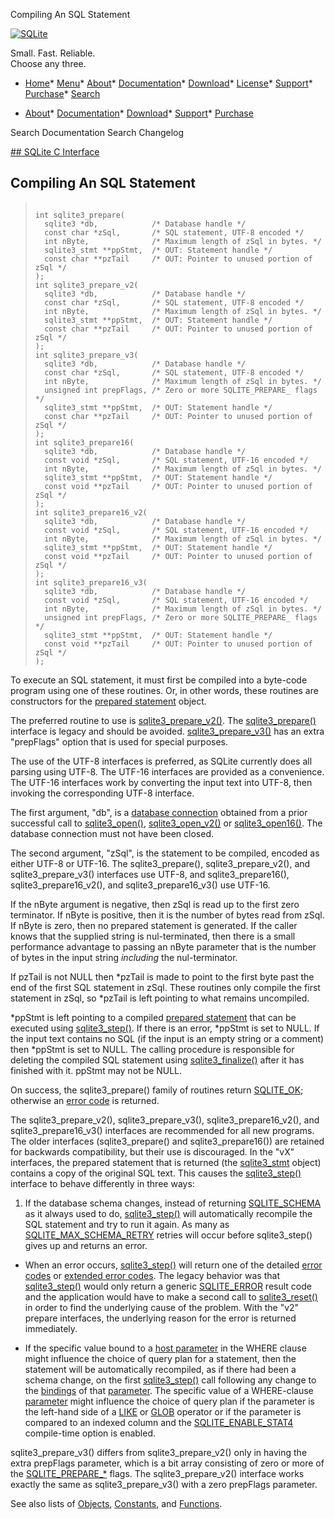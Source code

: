 




Compiling An SQL Statement




[![SQLite](../images/sqlite370_banner.gif)](../index.html)


Small. Fast. Reliable.  
Choose any three.


* [Home](../index.html)* [Menu](javascript:void(0))* [About](../about.html)* [Documentation](../docs.html)* [Download](../download.html)* [License](../copyright.html)* [Support](../support.html)* [Purchase](../prosupport.html)* [Search](javascript:void(0))




* [About](../about.html)* [Documentation](../docs.html)* [Download](../download.html)* [Support](../support.html)* [Purchase](../prosupport.html)






Search Documentation
Search Changelog









[## SQLite C Interface](../c3ref/intro.html)
## Compiling An SQL Statement




> ```
> 
> int sqlite3_prepare(
>   sqlite3 *db,            /* Database handle */
>   const char *zSql,       /* SQL statement, UTF-8 encoded */
>   int nByte,              /* Maximum length of zSql in bytes. */
>   sqlite3_stmt **ppStmt,  /* OUT: Statement handle */
>   const char **pzTail     /* OUT: Pointer to unused portion of zSql */
> );
> int sqlite3_prepare_v2(
>   sqlite3 *db,            /* Database handle */
>   const char *zSql,       /* SQL statement, UTF-8 encoded */
>   int nByte,              /* Maximum length of zSql in bytes. */
>   sqlite3_stmt **ppStmt,  /* OUT: Statement handle */
>   const char **pzTail     /* OUT: Pointer to unused portion of zSql */
> );
> int sqlite3_prepare_v3(
>   sqlite3 *db,            /* Database handle */
>   const char *zSql,       /* SQL statement, UTF-8 encoded */
>   int nByte,              /* Maximum length of zSql in bytes. */
>   unsigned int prepFlags, /* Zero or more SQLITE_PREPARE_ flags */
>   sqlite3_stmt **ppStmt,  /* OUT: Statement handle */
>   const char **pzTail     /* OUT: Pointer to unused portion of zSql */
> );
> int sqlite3_prepare16(
>   sqlite3 *db,            /* Database handle */
>   const void *zSql,       /* SQL statement, UTF-16 encoded */
>   int nByte,              /* Maximum length of zSql in bytes. */
>   sqlite3_stmt **ppStmt,  /* OUT: Statement handle */
>   const void **pzTail     /* OUT: Pointer to unused portion of zSql */
> );
> int sqlite3_prepare16_v2(
>   sqlite3 *db,            /* Database handle */
>   const void *zSql,       /* SQL statement, UTF-16 encoded */
>   int nByte,              /* Maximum length of zSql in bytes. */
>   sqlite3_stmt **ppStmt,  /* OUT: Statement handle */
>   const void **pzTail     /* OUT: Pointer to unused portion of zSql */
> );
> int sqlite3_prepare16_v3(
>   sqlite3 *db,            /* Database handle */
>   const void *zSql,       /* SQL statement, UTF-16 encoded */
>   int nByte,              /* Maximum length of zSql in bytes. */
>   unsigned int prepFlags, /* Zero or more SQLITE_PREPARE_ flags */
>   sqlite3_stmt **ppStmt,  /* OUT: Statement handle */
>   const void **pzTail     /* OUT: Pointer to unused portion of zSql */
> );
> 
> ```



To execute an SQL statement, it must first be compiled into a byte\-code
program using one of these routines. Or, in other words, these routines
are constructors for the [prepared statement](../c3ref/stmt.html) object.


The preferred routine to use is [sqlite3\_prepare\_v2()](../c3ref/prepare.html). The
[sqlite3\_prepare()](../c3ref/prepare.html) interface is legacy and should be avoided.
[sqlite3\_prepare\_v3()](../c3ref/prepare.html) has an extra "prepFlags" option that is used
for special purposes.


The use of the UTF\-8 interfaces is preferred, as SQLite currently
does all parsing using UTF\-8\. The UTF\-16 interfaces are provided
as a convenience. The UTF\-16 interfaces work by converting the
input text into UTF\-8, then invoking the corresponding UTF\-8 interface.


The first argument, "db", is a [database connection](../c3ref/sqlite3.html) obtained from a
prior successful call to [sqlite3\_open()](../c3ref/open.html), [sqlite3\_open\_v2()](../c3ref/open.html) or
[sqlite3\_open16()](../c3ref/open.html). The database connection must not have been closed.


The second argument, "zSql", is the statement to be compiled, encoded
as either UTF\-8 or UTF\-16\. The sqlite3\_prepare(), sqlite3\_prepare\_v2(),
and sqlite3\_prepare\_v3()
interfaces use UTF\-8, and sqlite3\_prepare16(), sqlite3\_prepare16\_v2(),
and sqlite3\_prepare16\_v3() use UTF\-16\.


If the nByte argument is negative, then zSql is read up to the
first zero terminator. If nByte is positive, then it is the
number of bytes read from zSql. If nByte is zero, then no prepared
statement is generated.
If the caller knows that the supplied string is nul\-terminated, then
there is a small performance advantage to passing an nByte parameter that
is the number of bytes in the input string *including*
the nul\-terminator.


If pzTail is not NULL then \*pzTail is made to point to the first byte
past the end of the first SQL statement in zSql. These routines only
compile the first statement in zSql, so \*pzTail is left pointing to
what remains uncompiled.


\*ppStmt is left pointing to a compiled [prepared statement](../c3ref/stmt.html) that can be
executed using [sqlite3\_step()](../c3ref/step.html). If there is an error, \*ppStmt is set
to NULL. If the input text contains no SQL (if the input is an empty
string or a comment) then \*ppStmt is set to NULL.
The calling procedure is responsible for deleting the compiled
SQL statement using [sqlite3\_finalize()](../c3ref/finalize.html) after it has finished with it.
ppStmt may not be NULL.


On success, the sqlite3\_prepare() family of routines return [SQLITE\_OK](../rescode.html#ok);
otherwise an [error code](../rescode.html) is returned.


The sqlite3\_prepare\_v2(), sqlite3\_prepare\_v3(), sqlite3\_prepare16\_v2(),
and sqlite3\_prepare16\_v3() interfaces are recommended for all new programs.
The older interfaces (sqlite3\_prepare() and sqlite3\_prepare16())
are retained for backwards compatibility, but their use is discouraged.
In the "vX" interfaces, the prepared statement
that is returned (the [sqlite3\_stmt](../c3ref/stmt.html) object) contains a copy of the
original SQL text. This causes the [sqlite3\_step()](../c3ref/step.html) interface to
behave differently in three ways:


1. If the database schema changes, instead of returning [SQLITE\_SCHEMA](../rescode.html#schema) as it
always used to do, [sqlite3\_step()](../c3ref/step.html) will automatically recompile the SQL
statement and try to run it again. As many as [SQLITE\_MAX\_SCHEMA\_RETRY](../compile.html#max_schema_retry)
retries will occur before sqlite3\_step() gives up and returns an error.



- When an error occurs, [sqlite3\_step()](../c3ref/step.html) will return one of the detailed
[error codes](../rescode.html) or [extended error codes](../rescode.html#extrc). The legacy behavior was that
[sqlite3\_step()](../c3ref/step.html) would only return a generic [SQLITE\_ERROR](../rescode.html#error) result code
and the application would have to make a second call to [sqlite3\_reset()](../c3ref/reset.html)
in order to find the underlying cause of the problem. With the "v2" prepare
interfaces, the underlying reason for the error is returned immediately.



- If the specific value bound to a [host parameter](../lang_expr.html#varparam) in the
WHERE clause might influence the choice of query plan for a statement,
then the statement will be automatically recompiled, as if there had been
a schema change, on the first [sqlite3\_step()](../c3ref/step.html) call following any change
to the [bindings](../c3ref/bind_blob.html) of that [parameter](../lang_expr.html#varparam).
The specific value of a WHERE\-clause [parameter](../lang_expr.html#varparam) might influence the
choice of query plan if the parameter is the left\-hand side of a [LIKE](../lang_expr.html#like)
or [GLOB](../lang_expr.html#glob) operator or if the parameter is compared to an indexed column
and the [SQLITE\_ENABLE\_STAT4](../compile.html#enable_stat4) compile\-time option is enabled.




sqlite3\_prepare\_v3() differs from sqlite3\_prepare\_v2() only in having
the extra prepFlags parameter, which is a bit array consisting of zero or
more of the [SQLITE\_PREPARE\_\*](../c3ref/c_prepare_normalize.html#sqlitepreparepersistent) flags. The
sqlite3\_prepare\_v2() interface works exactly the same as
sqlite3\_prepare\_v3() with a zero prepFlags parameter.


See also lists of
 [Objects](../c3ref/objlist.html),
 [Constants](../c3ref/constlist.html), and
 [Functions](../c3ref/funclist.html).




